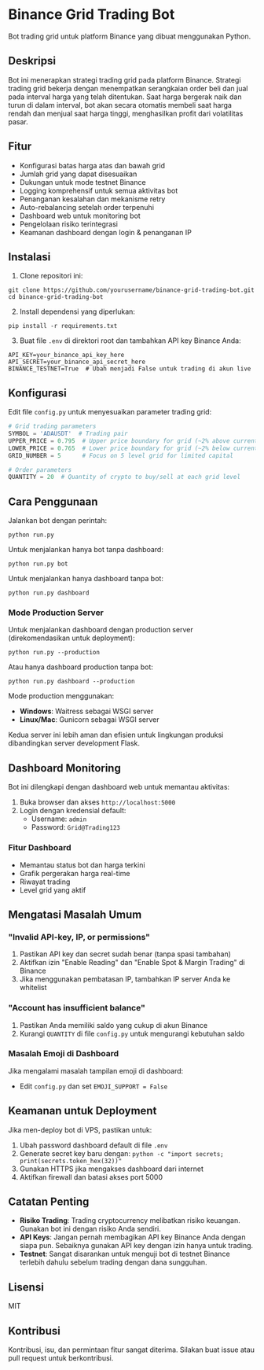 # Binance Grid Trading Bot

Bot trading grid untuk platform Binance yang dibuat menggunakan Python.

## Deskripsi

Bot ini menerapkan strategi trading grid pada platform Binance. Strategi trading grid bekerja dengan menempatkan serangkaian order beli dan jual pada interval harga yang telah ditentukan. Saat harga bergerak naik dan turun di dalam interval, bot akan secara otomatis membeli saat harga rendah dan menjual saat harga tinggi, menghasilkan profit dari volatilitas pasar.

## Fitur

- Konfigurasi batas harga atas dan bawah grid
- Jumlah grid yang dapat disesuaikan
- Dukungan untuk mode testnet Binance
- Logging komprehensif untuk semua aktivitas bot
- Penanganan kesalahan dan mekanisme retry
- Auto-rebalancing setelah order terpenuhi
- Dashboard web untuk monitoring bot
- Pengelolaan risiko terintegrasi
- Keamanan dashboard dengan login & penanganan IP

## Instalasi

1. Clone repositori ini:
```
git clone https://github.com/yourusername/binance-grid-trading-bot.git
cd binance-grid-trading-bot
```

2. Install dependensi yang diperlukan:
```
pip install -r requirements.txt
```

3. Buat file `.env` di direktori root dan tambahkan API key Binance Anda:
```
API_KEY=your_binance_api_key_here
API_SECRET=your_binance_api_secret_here
BINANCE_TESTNET=True  # Ubah menjadi False untuk trading di akun live
```

## Konfigurasi

Edit file `config.py` untuk menyesuaikan parameter trading grid:

```python
# Grid trading parameters
SYMBOL = 'ADAUSDT'  # Trading pair
UPPER_PRICE = 0.795  # Upper price boundary for grid (~2% above current price)
LOWER_PRICE = 0.765  # Lower price boundary for grid (~2% below current price)
GRID_NUMBER = 5      # Focus on 5 level grid for limited capital

# Order parameters
QUANTITY = 20  # Quantity of crypto to buy/sell at each grid level
```

## Cara Penggunaan

Jalankan bot dengan perintah:

```
python run.py
```

Untuk menjalankan hanya bot tanpa dashboard:
```
python run.py bot
```

Untuk menjalankan hanya dashboard tanpa bot:
```
python run.py dashboard
```

### Mode Production Server

Untuk menjalankan dashboard dengan production server (direkomendasikan untuk deployment):
```
python run.py --production
```

Atau hanya dashboard production tanpa bot:
```
python run.py dashboard --production
```

Mode production menggunakan:
- **Windows**: Waitress sebagai WSGI server
- **Linux/Mac**: Gunicorn sebagai WSGI server

Kedua server ini lebih aman dan efisien untuk lingkungan produksi dibandingkan server development Flask.

## Dashboard Monitoring

Bot ini dilengkapi dengan dashboard web untuk memantau aktivitas:

1. Buka browser dan akses `http://localhost:5000`
2. Login dengan kredensial default:
   - Username: `admin`
   - Password: `Grid@Trading123`

### Fitur Dashboard
- Memantau status bot dan harga terkini
- Grafik pergerakan harga real-time
- Riwayat trading
- Level grid yang aktif

## Mengatasi Masalah Umum

### "Invalid API-key, IP, or permissions"
1. Pastikan API key dan secret sudah benar (tanpa spasi tambahan)
2. Aktifkan izin "Enable Reading" dan "Enable Spot & Margin Trading" di Binance
3. Jika menggunakan pembatasan IP, tambahkan IP server Anda ke whitelist

### "Account has insufficient balance"
1. Pastikan Anda memiliki saldo yang cukup di akun Binance
2. Kurangi `QUANTITY` di file `config.py` untuk mengurangi kebutuhan saldo

### Masalah Emoji di Dashboard
Jika mengalami masalah tampilan emoji di dashboard:
- Edit `config.py` dan set `EMOJI_SUPPORT = False`

## Keamanan untuk Deployment

Jika men-deploy bot di VPS, pastikan untuk:
1. Ubah password dashboard default di file `.env`
2. Generate secret key baru dengan: `python -c "import secrets; print(secrets.token_hex(32))"`
3. Gunakan HTTPS jika mengakses dashboard dari internet
4. Aktifkan firewall dan batasi akses port 5000

## Catatan Penting

- **Risiko Trading**: Trading cryptocurrency melibatkan risiko keuangan. Gunakan bot ini dengan risiko Anda sendiri.
- **API Keys**: Jangan pernah membagikan API key Binance Anda dengan siapa pun. Sebaiknya gunakan API key dengan izin hanya untuk trading.
- **Testnet**: Sangat disarankan untuk menguji bot di testnet Binance terlebih dahulu sebelum trading dengan dana sungguhan.

## Lisensi

MIT

## Kontribusi

Kontribusi, isu, dan permintaan fitur sangat diterima. Silakan buat issue atau pull request untuk berkontribusi. 